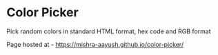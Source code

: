 # Color Picker
Pick random colors in standard HTML format, hex code and RGB format

Page hosted at - https://mishra-aayush.github.io/color-picker/
